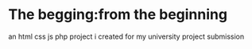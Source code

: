 # The begging:from the beginning
 an html css js php project i created for my university project submission
